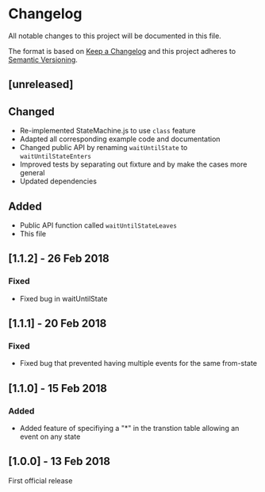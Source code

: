 # Changelog
All notable changes to this project will be documented in this file.

The format is based on [Keep a Changelog](http://keepachangelog.com/en/1.0.0/)
and this project adheres to [Semantic Versioning](http://semver.org/spec/v2.0.0.html).

## [unreleased]

## Changed

- Re-implemented StateMachine.js to use `class` feature
- Adapted all corresponding example code and documentation
- Changed public API by renaming `waitUntilState` to `waitUntilStateEnters`
- Improved tests by separating out fixture and by make the cases more general
- Updated dependencies

## Added

- Public API function called `waitUntilStateLeaves`
- This file

## [1.1.2] - 26 Feb 2018

### Fixed

- Fixed bug in waitUntilState

## [1.1.1] - 20 Feb 2018

### Fixed

- Fixed bug that prevented having multiple events for the same from-state

## [1.1.0] - 15 Feb 2018

### Added

- Added feature of specifiying a "*" in the transtion table allowing an event on
  any state

## [1.0.0] - 13 Feb 2018

First official release
